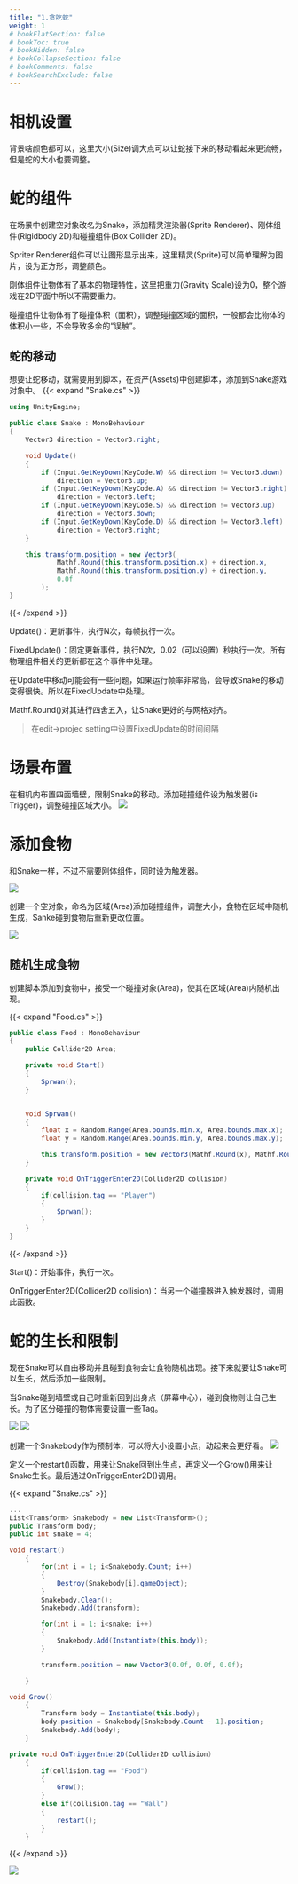 ```yaml
---
title: "1.贪吃蛇"
weight: 1
# bookFlatSection: false
# bookToc: true
# bookHidden: false
# bookCollapseSection: false
# bookComments: false
# bookSearchExclude: false
---
```


# 相机设置

背景啥颜色都可以，这里大小(Size)调大点可以让蛇接下来的移动看起来更流畅，但是蛇的大小也要调整。


# 蛇的组件

在场景中创建空对象改名为Snake，添加精灵渲染器(Sprite Renderer)、刚体组件(Rigidbody 2D)和碰撞组件(Box Collider 2D)。

Spriter Renderer组件可以让图形显示出来，这里精灵(Sprite)可以简单理解为图片，设为正方形，调整颜色。

刚体组件让物体有了基本的物理特性，这里把重力(Gravity Scale)设为0，整个游戏在2D平面中所以不需要重力。

碰撞组件让物体有了碰撞体积（面积），调整碰撞区域的面积，一般都会比物体的体积小一些，不会导致多余的“误触”。

## 蛇的移动

想要让蛇移动，就需要用到脚本，在资产(Assets)中创建脚本，添加到Snake游戏对象中。
{{< expand  "Snake.cs" >}}
```c#
using UnityEngine;

public class Snake : MonoBehaviour
{
    Vector3 direction = Vector3.right;

    void Update()
    {
        if (Input.GetKeyDown(KeyCode.W) && direction != Vector3.down)
            direction = Vector3.up;
        if (Input.GetKeyDown(KeyCode.A) && direction != Vector3.right)
            direction = Vector3.left;
        if (Input.GetKeyDown(KeyCode.S) && direction != Vector3.up)
            direction = Vector3.down;
        if (Input.GetKeyDown(KeyCode.D) && direction != Vector3.left)
            direction = Vector3.right;
    }

    this.transform.position = new Vector3(
            Mathf.Round(this.transform.position.x) + direction.x,
            Mathf.Round(this.transform.position.y) + direction.y,
            0.0f
        );
}
```
{{< /expand >}}

Update()：更新事件，执行N次，每帧执行一次。

FixedUpdate()：固定更新事件，执行N次，0.02（可以设置）秒执行一次。所有物理组件相关的更新都在这个事件中处理。

在Update中移动可能会有一些问题，如果运行帧率非常高，会导致Snake的移动变得很快。所以在FixedUpdate中处理。

Mathf.Round()对其进行四舍五入，让Snake更好的与网格对齐。


> 在edit->projec setting中设置FixedUpdate的时间间隔



# 场景布置

在相机内布置四面墙壁，限制Snake的移动。添加碰撞组件设为触发器(is Trigger)，调整碰撞区域大小。
![](https://ynsource.oss-cn-beijing.aliyuncs.com/Unity%E5%B0%8F%E6%B8%B8%E6%88%8F/Snake/%E5%B1%8F%E5%B9%95%E6%88%AA%E5%9B%BE%202023-10-06%20201010.png)


# 添加食物

和Snake一样，不过不需要刚体组件，同时设为触发器。

![](https://ynsource.oss-cn-beijing.aliyuncs.com/Unity%E5%B0%8F%E6%B8%B8%E6%88%8F/Snake/%E5%B1%8F%E5%B9%95%E6%88%AA%E5%9B%BE%202023-10-06%20202244.png)

创建一个空对象，命名为区域(Area)添加碰撞组件，调整大小，食物在区域中随机生成，Sanke碰到食物后重新更改位置。

![](https://ynsource.oss-cn-beijing.aliyuncs.com/Unity%E5%B0%8F%E6%B8%B8%E6%88%8F/Snake/%E5%B1%8F%E5%B9%95%E6%88%AA%E5%9B%BE%202023-10-06%20214619.png)

## 随机生成食物

创建脚本添加到食物中，接受一个碰撞对象(Area)，使其在区域(Area)内随机出现。

{{< expand  "Food.cs" >}}
```c#
public class Food : MonoBehaviour
{
    public Collider2D Area;

    private void Start()
    {
        Sprwan();
    }


    void Sprwan()
    {
        float x = Random.Range(Area.bounds.min.x, Area.bounds.max.x);
        float y = Random.Range(Area.bounds.min.y, Area.bounds.max.y);

        this.transform.position = new Vector3(Mathf.Round(x), Mathf.Round(y), 0.0f);
    }

    private void OnTriggerEnter2D(Collider2D collision)
    {
        if(collision.tag == "Player")
        {
            Sprwan();
        }
    }
}
```
{{< /expand >}}

Start()：开始事件，执行一次。

OnTriggerEnter2D(Collider2D collision)：当另一个碰撞器进入触发器时，调用此函数。


# 蛇的生长和限制

现在Snake可以自由移动并且碰到食物会让食物随机出现。接下来就要让Snake可以生长，然后添加一些限制。

当Snake碰到墙壁或自己时重新回到出身点（屏幕中心），碰到食物则让自己生长。为了区分碰撞的物体需要设置一些Tag。

![](https://ynsource.oss-cn-beijing.aliyuncs.com/Unity%E5%B0%8F%E6%B8%B8%E6%88%8F/Snake/%E5%B1%8F%E5%B9%95%E6%88%AA%E5%9B%BE%202023-10-06%20220657.png)
![](https://ynsource.oss-cn-beijing.aliyuncs.com/Unity%E5%B0%8F%E6%B8%B8%E6%88%8F/Snake/%E5%B1%8F%E5%B9%95%E6%88%AA%E5%9B%BE%202023-10-06%20220649.png)

创建一个Snakebody作为预制体，可以将大小设置小点，动起来会更好看。
![](https://ynsource.oss-cn-beijing.aliyuncs.com/Unity%E5%B0%8F%E6%B8%B8%E6%88%8F/Snake/%E5%B1%8F%E5%B9%95%E6%88%AA%E5%9B%BE%202023-10-06%20221953.png)


定义一个restart()函数，用来让Snake回到出生点，再定义一个Grow()用来让Snake生长。最后通过OnTriggerEnter2D()调用。

{{< expand  "Snake.cs" >}}
```c#
...
List<Transform> Snakebody = new List<Transform>();
public Transform body;
public int snake = 4;

void restart()
    {
        for(int i = 1; i<Snakebody.Count; i++)
        {
            Destroy(Snakebody[i].gameObject);
        }
        Snakebody.Clear();
        Snakebody.Add(transform);

        for(int i = 1; i<snake; i++)
        {
            Snakebody.Add(Instantiate(this.body));
        }

        transform.position = new Vector3(0.0f, 0.0f, 0.0f);

    }

void Grow()
    {
        Transform body = Instantiate(this.body);
        body.position = Snakebody[Snakebody.Count - 1].position;
        Snakebody.Add(body);
    }

private void OnTriggerEnter2D(Collider2D collision)
    {
        if(collision.tag == "Food")
        {
            Grow();
        }
        else if(collision.tag == "Wall")
        {
            restart();
        }
    }

```
{{< /expand >}}

![](https://ynsource.oss-cn-beijing.aliyuncs.com/Unity%E5%B0%8F%E6%B8%B8%E6%88%8F/Snake/1.png)
